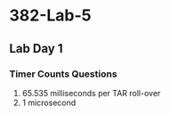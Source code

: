 # 382-Lab-5
## Lab Day 1
### Timer Counts Questions
1) 65.535 milliseconds per TAR roll-over
2) 1 microsecond

